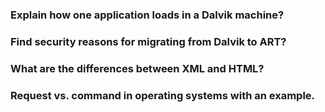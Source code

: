 ### Explain how one application loads in a Dalvik machine?

### Find security reasons for migrating from Dalvik to ART?

### What are the differences between XML and HTML?

### Request vs. command in operating systems with an example.